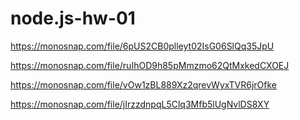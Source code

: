 # node.js-hw-01

https://monosnap.com/file/6pUS2CB0plleyt02IsG06SlQq35JpU

https://monosnap.com/file/ruIhOD9h85pMmzmo62QtMxkedCXOEJ

https://monosnap.com/file/vOw1zBL889Xz2qrevWyxTVR6jrOfke

https://monosnap.com/file/jIrzzdnpqL5Clq3Mfb5lUgNvlDS8XY
